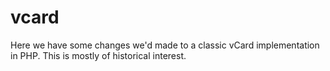 # vcard

Here we have some changes we'd made to a classic vCard implementation in PHP. This is mostly of historical interest.
